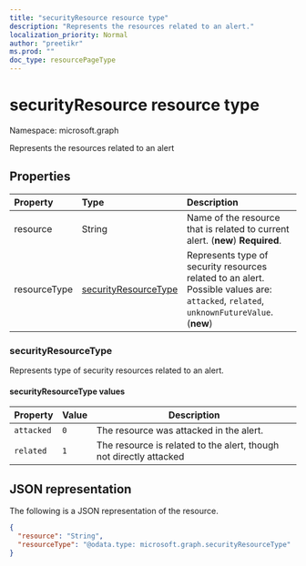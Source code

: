 ```yaml
---
title: "securityResource resource type"
description: "Represents the resources related to an alert."
localization_priority: Normal
author: "preetikr"
ms.prod: ""
doc_type: resourcePageType
---
```


# securityResource resource type

Namespace: microsoft.graph

Represents the resources related to an alert

## Properties

| Property   | Type|Description|
|:---------------|:--------|:----------|
|resource|String|Name of the resource that is related to current alert. (**new**) **Required**.|
|resourceType|[securityResourceType](#securityresourcetype)|Represents type of security resources related to an alert. Possible values are: `attacked`, `related`, `unknownFutureValue`. (**new**)|

### securityResourceType

Represents type of security resources related to an alert.

#### securityResourceType values

|Property|Value|Description|
|-|-|-|
|`attacked`|`0`|The resource was attacked in the alert.|
|`related`|`1`|The resource is related to the alert, though not directly attacked|

## JSON representation

The following is a JSON representation of the resource.

<!-- {
  "blockType": "resource",
  "optionalProperties": [
  ],
  "@odata.type": "microsoft.graph.securityResource"
}-->

```json
{
  "resource": "String",
  "resourceType": "@odata.type: microsoft.graph.securityResourceType"
}
```

<!-- uuid: 8fcb5dbc-d5aa-4681-8e31-b001d5168d79
2015-10-25 14:57:30 UTC -->
<!-- {
  "type": "#page.annotation",
  "description": "securityResource resource",
  "keywords": "",
  "section": "documentation",
  "tocPath": ""
}-->
